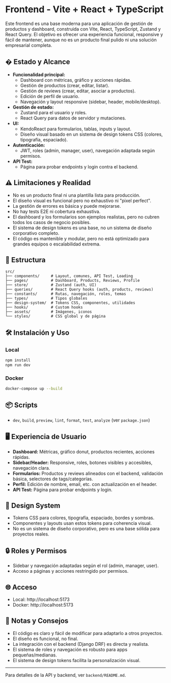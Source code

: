 
# Frontend - Vite + React + TypeScript

Este frontend es una base moderna para una aplicación de gestión de productos y dashboard, construida con Vite, React, TypeScript, Zustand y React Query. El objetivo es ofrecer una experiencia funcional, responsive y fácil de mantener, aunque no es un producto final pulido ni una solución empresarial completa.

## � Estado y Alcance

- **Funcionalidad principal:**
	- Dashboard con métricas, gráfico y acciones rápidas.
	- Gestión de productos (crear, editar, listar).
	- Gestión de reviews (crear, editar, asociar a productos).
	- Edición de perfil de usuario.
	- Navegación y layout responsive (sidebar, header, mobile/desktop).
- **Gestión de estado:**
	- Zustand para el usuario y roles.
	- React Query para datos de servidor y mutaciones.
- **UI:**
	- KendoReact para formularios, tablas, inputs y layout.
	- Diseño visual basado en un sistema de design tokens CSS (colores, tipografía, espaciado).
- **Autenticación:**
	- JWT, roles (admin, manager, user), navegación adaptada según permisos.
- **API Test:**
	- Página para probar endpoints y login contra el backend.

## ⚠️ Limitaciones y Realidad

- No es un producto final ni una plantilla lista para producción.
- El diseño visual es funcional pero no exhaustivo ni "pixel perfect".
- La gestión de errores es básica y puede mejorarse.
- No hay tests E2E ni cobertura exhaustiva.
- El dashboard y los formularios son ejemplos realistas, pero no cubren todos los casos de negocio posibles.
- El sistema de design tokens es una base, no un sistema de diseño corporativo completo.
- El código es mantenible y modular, pero no está optimizado para grandes equipos o escalabilidad extrema.

## 📁 Estructura

```
src/
├── components/     # Layout, comunes, API Test, Loading
├── pages/          # Dashboard, Products, Reviews, Profile
├── store/          # Zustand (auth, UI)
├── queries/        # React Query hooks (auth, products, reviews)
├── constants/      # Rutas, navegación, roles, temas
├── types/          # Tipos globales
├── design-system/  # Tokens CSS, componentes, utilidades
├── hooks/          # Custom hooks
├── assets/         # Imágenes, iconos
└── styles/         # CSS global y de página
```

## 🛠️ Instalación y Uso

### Local

```bash
npm install
npm run dev
```

### Docker

```bash
docker-compose up --build
```

## 📦 Scripts

- `dev`, `build`, `preview`, `lint`, `format`, `test`, `analyze` (ver `package.json`)

## 🖥️ Experiencia de Usuario

- **Dashboard:** Métricas, gráfico donut, productos recientes, acciones rápidas.
- **Sidebar/Header:** Responsive, roles, botones visibles y accesibles, navegación clara.
- **Formularios:** Productos y reviews alineados con el backend, validación básica, selectores de tags/categorías.
- **Perfil:** Edición de nombre, email, etc. con actualización en el header.
- **API Test:** Página para probar endpoints y login.

## 🎨 Design System

- Tokens CSS para colores, tipografía, espaciado, bordes y sombras.
- Componentes y layouts usan estos tokens para coherencia visual.
- No es un sistema de diseño corporativo, pero es una base sólida para proyectos reales.

## 🔒 Roles y Permisos

- Sidebar y navegación adaptadas según el rol (admin, manager, user).
- Acceso a páginas y acciones restringido por permisos.

## 🌐 Acceso

- Local: http://localhost:5173
- Docker: http://localhost:5173

## 📝 Notas y Consejos

- El código es claro y fácil de modificar para adaptarlo a otros proyectos.
- El diseño es funcional, no final.
- La integración con el backend (Django DRF) es directa y realista.
- El sistema de roles y navegación es robusto para apps pequeñas/medianas.
- El sistema de design tokens facilita la personalización visual.

---

Para detalles de la API y backend, ver `backend/README.md`.
